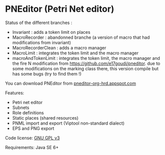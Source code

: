 PNEditor (Petri Net editor)
========
Status of the different branches : 

- Invariant : adds a token limit on places
- MacroRecorder : abandonned branche (a version of macro that had modifications from invariant)
- MacroRecorderClean  : adds a macro manager
- MacroLimit : integrates the token limit and the macro manager
- macroAndTokenLimit  : integrates the token limit, the macro manager and the fire N modification
from https://github.com/e17goudi/pneditor. due to some modifications on the marking class there,
this version compile but has some bugs (try to find them !)



You can download PNEditor from [pneditor-org-hrd.appspot.com](https://pneditor-org-hrd.appspot.com/)

Features:

- Petri net editor
- Subnets
- Role definitions
- Static places (shared resources)
- PNML import and export (Viptool non-standard dialect)
- EPS and PNG export

Code license: [GNU GPL v3](http://www.gnu.org/licenses/gpl.html)

Requirements: Java SE 6+
